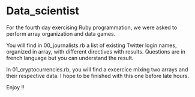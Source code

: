 # Data_scientist

For the fourth day exercising Ruby programmation, we were asked to perform array organization and data games.

You will find in 00_journalists.rb a list of existing Twitter login names, organized in array, with different directives with results.
Questions are in french language but you can understand the result.

In 01_cryptocurrencies.rb, you will find a excercice mixing two arrays and their respective data.
I hope to be finished with this one before late hours.

Enjoy !!
